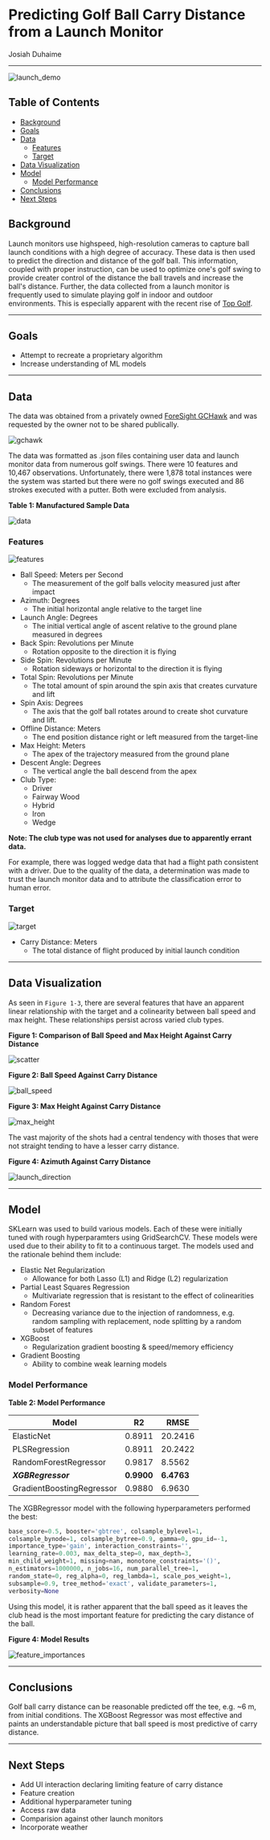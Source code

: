 # Predicting Golf Ball Carry Distance from a Launch Monitor

Josiah Duhaime

---

![launch_demo](img/launch_demo.png)

## Table of Contents

* [Background](#background)
* [Goals](#goals)
* [Data](#data)
    * [Features](#features)
    * [Target](#target)
* [Data Visualization](#data-visualization)
* [Model](#model)
    * [Model Performance](#model-performance)
* [Conclusions](#conclusions)
* [Next Steps](#next-steps)

## Background

Launch monitors use highspeed, high-resolution cameras to capture ball
launch conditions with a high degree of accuracy. These data is then used to
predict the direction and distance of the golf ball. This information, coupled
with proper instruction, can be used to optimize one's golf swing to provide
creater control of the distance the ball travels and increase the ball's
distance. Further, the data collected from a launch monitor is frequently used
to simulate playing golf in indoor and outdoor environments. This is especially
apparent with the recent rise of [Top Golf](https://topgolf.com/us/).

---

## Goals

* Attempt to recreate a proprietary algorithm
* Increase understanding of ML models

---

## Data

The data was obtained from a privately owned
[ForeSight GCHawk](https://www.foresightsports.com/gchawk) and was requested
by the owner not to be shared publically.

![gchawk](img/gchawk.png)

The data was formatted as .json files containing user data and launch monitor
data from numerous golf swings. There were 10 features and 10,467 observations.
Unfortunately, there were 1,878 total instances were the system was started but
there were no golf swings executed and 86 strokes executed with a putter. Both
were excluded from analysis.

**Table 1: Manufactured Sample Data**

![data](img/sample_data.png)

### Features

![features](img/features.png)

* Ball Speed: Meters per Second
    * The measurement of the golf balls velocity measured just after impact
* Azimuth: Degrees
    * The initial horizontal angle relative to the target line
* Launch Angle: Degrees
    * The initial vertical angle of ascent relative to the ground plane measured in degrees
* Back Spin: Revolutions per Minute
    * Rotation opposite to the direction it is flying
* Side Spin: Revolutions per Minute
    * Rotation sideways or horizontal to the direction it is flying
* Total Spin: Revolutions per Minute
    * The total amount of spin around the spin axis that creates curvature and lift
* Spin Axis:  Degrees
    * The axis that the golf ball rotates around to create shot curvature and lift.
* Offline Distance: Meters
    * The end position distance right or left measured from the target-line
* Max Height: Meters
    * The apex of the trajectory measured from the ground plane
* Descent Angle: Degrees
    * The vertical angle the ball descend from the apex
* Club Type:
    * Driver
    * Fairway Wood
    * Hybrid
    * Iron
    * Wedge

**Note: The club type was not used for analyses due to apparently errant data.**

For example, there was logged wedge data that had a flight path consistent with
a driver. Due to the quality of the data, a determination was made to trust the
launch monitor data and to attribute the classification error to human error.

### Target

![target](img/target.png)

* Carry Distance: Meters
    * The total distance of flight produced by initial launch condition

---

## Data Visualization

As seen in `Figure 1-3`, there are several features that have an apparent linear
relationship with the target and a colinearity between ball speed and max height.
These relationships persist across varied club types.

**Figure 1: Comparison of Ball Speed and Max Height Against Carry Distance**

![scatter](img/scatter_matrix/scatter.png)

**Figure 2: Ball Speed Against Carry Distance**

![ball_speed](img/ball_speed/ball_speed.png)

**Figure 3: Max Height Against Carry Distance**

![max_height](img/max_height/max_height.png)

The vast majority of the shots had a central tendency with thoses that were not
straight tending to have a lesser carry distance.

**Figure 4: Azimuth Against Carry Distance**

![launch_direction](img/launch_direction/launch_direction.png)

---

## Model

SKLearn was used to build various models. Each of these were initially tuned
with rough hyperparamters using GridSearchCV. These models were used due to
their ability to fit to a continuous target. The models used and the rationale
behind them include:

* Elastic Net Regularization
    * Allowance for both Lasso (L1) and Ridge (L2) regularization
* Partial Least Squares Regression
    * Multivariate regression that is resistant to the effect of colinearities
* Random Forest
    * Decreasing variance due to the injection of randomness, e.g. random
    sampling with replacement, node splitting by a random subset of features
* XGBoost
    * Regularization gradient boosting & speed/memory efficiency
* Gradient Boosting
    * Ability to combine weak learning models

### Model Performance

**Table 2: Model Performance**

| **Model**                 | **R2**        | **RMSE**   |
|---------------------------|---------------|------------|
| ElasticNet                | 0.8911        | 20.2416    |
| PLSRegression             | 0.8911        | 20.2422    |
| RandomForestRegressor     | 0.9817        | 8.5562     |
| ***XGBRegressor***        | **0.9900**    | **6.4763** |
| GradientBoostingRegressor | 0.9880        | 6.9630     |

The XGBRegressor model with the following hyperparameters performed the best:

```python
base_score=0.5, booster='gbtree', colsample_bylevel=1,
colsample_bynode=1, colsample_bytree=0.9, gamma=0, gpu_id=-1,
importance_type='gain', interaction_constraints='',
learning_rate=0.003, max_delta_step=0, max_depth=3,
min_child_weight=1, missing=nan, monotone_constraints='()',
n_estimators=1000000, n_jobs=16, num_parallel_tree=1,
random_state=0, reg_alpha=0, reg_lambda=1, scale_pos_weight=1,
subsample=0.9, tree_method='exact', validate_parameters=1,
verbosity=None
```

Using this model, it is rather apparent that the ball speed as it leaves the
club head is the most important feature for predicting the cary distance of the
ball.

**Figure 4: Model Results**

![feature_importances](img/feature_importances.png)

---

## Conclusions

Golf ball carry distance can be reasonable predicted off the tee, e.g. ~6 m,
from initial conditions. The XGBoost Regressor was most effective and paints an
understandable picture that ball speed is most predictive of carry distance.

---

## Next Steps

* Add UI interaction declaring limiting feature of carry distance
* Feature creation
* Additional hyperparameter tuning
* Access raw data
* Comparision against other launch monitors
* Incorporate weather

